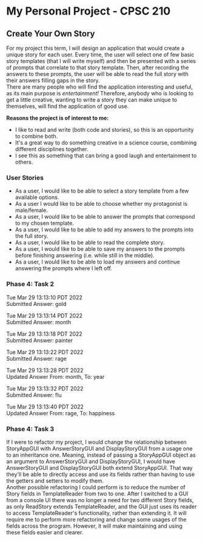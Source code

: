 # My Personal Project - CPSC 210

## Create Your Own Story

For my project this term, I will design an application that would create a unique 
story for each user. Every time, the user will select one of few basic story templates 
(that I will write myself) and then be presented with a series of prompts 
that correlate to that story template. Then, after recording the answers to these prompts, 
the user will be able to read the full story with their answers filling gaps in the story.    
There are many people who will find the application interesting and useful, as 
its main purpose is *entertainment!* Therefore, anybody who is looking to get a little 
creative, wanting to write a story they can make unique to themselves, will find the 
application of good use.

**Reasons the project is of interest to me:**
- I like to read and write (both code and stories), so this is an opportunity to combine both.
- It's a great way to do something creative in a science course, combining different disciplines 
together.
- I see this as something that can bring a good laugh and entertainment to others.

### User Stories

- As a user, I would like to be able to select a story template from a few
available options.
- As a user I would like to be able to choose whether my protagonist is male/female.
- As a user, I would like to be able to answer the prompts that correspond to my chosen template.
- As a user, I would like to be able to add my answers to the prompts into the full story.
- As a user, I would like to be able to read the complete story.
- As a user, I would like to be able to save my answers to the prompts before finishing answering 
(i.e. while still in the middle).
- As a user, I would like to be able to load my answers and continue answering the prompts where I left off.

### Phase 4: Task 2
Tue Mar 29 13:13:10 PDT 2022 <br />Submitted Answer: gold

Tue Mar 29 13:13:14 PDT 2022 <br />Submitted Answer: month

Tue Mar 29 13:13:18 PDT 2022 <br />Submitted Answer: painter

Tue Mar 29 13:13:22 PDT 2022 <br />Submitted Answer: rage

Tue Mar 29 13:13:28 PDT 2022 <br />Updated Answer From: month, To: year

Tue Mar 29 13:13:32 PDT 2022 <br />Submitted Answer: flu

Tue Mar 29 13:13:40 PDT 2022 <br />Updated Answer From: rage, To: happiness

### Phase 4: Task 3

If I were to refactor my project, I would change the relationship between StoryAppGUI 
with AnswerStoryGUI and DisplayStoryGUI from a usage one to an inheritance one.
Meaning, instead of passing a StoryAppGUI object as an argument to AnswerStoryGUI and 
DisplayStoryGUI, I would have AnswerStoryGUI and DisplayStoryGUI both extend StoryAppGUI.
That way they'll be able to directly access and use its fields rather than having to 
use the getters and setters to modify them.<br />
Another possible refactoring I could perform is to reduce the number of Story fields 
in TemplateReader from two to one. After I switched to a GUI from a console 
UI there was no longer a need for two different Story fields, as only ReadStory 
extends TemplateReader, and the GUI just uses its reader to access TemplateReader's
functionality, rather than extending it. It will require me to perform more refactoring and change some 
usages of the fields across the program. However, it will make maintaining and
using these fields easier and clearer.
